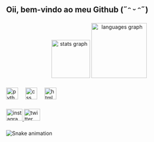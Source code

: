 <h2 align="left">Oii, bem-vindo ao meu Github (˶ᵔ ᵕ ᵔ˶)</h2>

###

<div align="center">
  <img src="https://github-readme-stats.vercel.app/api?username=vitorialinhares&hide_title=false&hide_rank=false&show_icons=true&include_all_commits=true&count_private=true&disable_animations=false&theme=gruvbox_light&locale=en&hide_border=false&order=1" height="104" alt="stats graph"  />
  <img src="https://github-readme-stats.vercel.app/api/top-langs?username=vitorialinhares&locale=en&hide_title=false&layout=compact&card_width=320&langs_count=5&theme=gruvbox_light&hide_border=false&order=2" height="150" alt="languages graph"  />
</div>

###

<div align="left">
  <img src="https://cdn.jsdelivr.net/gh/devicons/devicon/icons/python/python-original.svg" height="32" alt="python logo"  />
  <img width="12" />
  <img src="https://cdn.jsdelivr.net/gh/devicons/devicon/icons/css3/css3-original.svg" height="32" alt="css logo"  />
  <img width="12" />
  <img src="https://cdn.jsdelivr.net/gh/devicons/devicon/icons/html5/html5-original.svg" height="32" alt="html5 logo"  />
</div>

###

<div align="left">
  <a href="https://www.instagram.com/linharesvt/" target="_blank">
    <img src="https://raw.githubusercontent.com/maurodesouza/profile-readme-generator/master/src/assets/icons/social/instagram/default.svg" width="44" height="32" alt="instagram logo"  />
  </a>
  <a href="https://x.com/linharessv" target="_blank">
    <img src="https://raw.githubusercontent.com/maurodesouza/profile-readme-generator/master/src/assets/icons/social/twitter/default.svg" width="44" height="32" alt="twitter logo"  />
  </a>
</div>

###

<img src="https://raw.githubusercontent.com/vitorialinhares/vitorialinhares/output/snake.svg" alt="Snake animation" />

###
